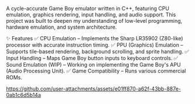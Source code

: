 A cycle-accurate Game Boy emulator written in C++, featuring CPU emulation, graphics rendering, input handling, and audio support. This project was built to deepen my understanding of low-level programming, hardware emulation, and system architecture.

✨ Features
✅ CPU Emulation – Implements the Sharp LR35902 (Z80-like) processor with accurate instruction timing.
✅ PPU (Graphics) Emulation – Supports tile-based rendering, background scrolling, and sprite handling.
✅ Input Handling – Maps Game Boy button inputs to keyboard controls.
✅ Sound Emulation (WIP) – Working on implementing the Game Boy's APU (Audio Processing Unit).
✅ Game Compatibility – Runs various commercial ROMs.

https://github.com/user-attachments/assets/e01ff870-a62f-43bb-887e-0ab1c6d5b14a

